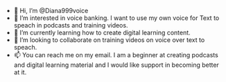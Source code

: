 - 👋 Hi, I’m @Diana999voice
- 👀 I’m interested in voice banking.  I want to use my own voice for Text to speach in podcasts and training videos.
- 🌱 I’m currently learning how to create digital learning content.
- 💞️ I’m looking to collaborate on training videos on voice over text to speach.
- 📫 You can reach me on my email.
I am a beginner at creating podcasts and digital learning material and I would like support in becoming better at it.
<!---
Diana999voice/Diana999voice is a ✨ special ✨ repository because its `README.md` (this file) appears on your GitHub profile.
You can click the Preview link to take a look at your changes.
--->
